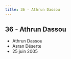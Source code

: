 ```yaml
---
title: 36 - Athrun Dassou
---
```


36 - Athrun Dassou
------------------

* Athrun Dassou
* Asran Déserte
* 25 juin 2005

